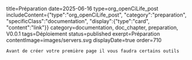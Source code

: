 title=Préparation
date=2025-06-16
type=org_openCiLife_post
includeContent={"type":"org_openCiLife_post", "category":"preparation", "specificClass":"documentation", "display":{"type":"card", "content":"link"}}
category=documentation, doc_chapter, preparation, V0.0.1
tags=Déploiement
status=published
exerpt=Préparation
contentImage=images/servers.svg
displayDate=true
order=710
~~~~~~
Avant de créer votre première page il vous faudra certains outils